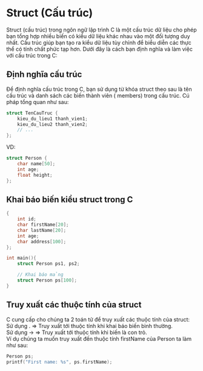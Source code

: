 # Struct (Cấu trúc)

Struct (cấu trúc) trong ngôn ngữ lập trình C là một cấu trúc dữ liệu cho phép bạn tổng hợp nhiều biến có kiểu dữ liệu
khác nhau vào một đối tượng duy nhất. Cấu trúc giúp bạn tạo ra kiểu dữ liệu tùy chỉnh để biểu diễn các thực thể có tính
chất phức tạp hơn. Dưới đây là cách bạn định nghĩa và làm việc với cấu trúc trong C:

## Định nghĩa cấu trúc

Để định nghĩa cấu trúc trong C, bạn sử dụng từ khóa struct theo sau là tên cấu trúc và danh sách các biến thành viên (
members) trong cấu trúc. Cú pháp tổng quan như sau:

```C
struct TenCauTruc {
    kieu_du_lieu1 thanh_vien1;
    kieu_du_lieu2 thanh_vien2;
    // ...
};
```

VD:

```C
struct Person {
    char name[50];
    int age;
    float height;
};
```

## Khai báo biến kiểu struct trong C

```C
{
    int id;
    char firstName[20];
    char lastName[20];
    int age;
    char address[100];
};

int main(){
    struct Person ps1, ps2;

    // Khai báo mảng
    struct Person ps[100];
}
```

## Truy xuất các thuộc tính của struct

C cung cấp cho chúng ta 2 toán tử để truy xuất các thuộc tính của struct:  
Sử dụng . => Truy xuất tới thuộc tính khi khai báo biến bình thường.  
Sử dụng -> => Truy xuất tới thuộc tính khi biến là con trỏ.  
Ví dụ chúng ta muốn truy xuất đến thuộc tính firstName của Person ta làm như sau:

```C
Person ps;
printf("First name: %s", ps.firstName);
```